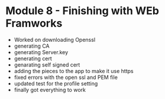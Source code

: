 # Module 8 - Finishing with WEb Framworks

- Worked on downloading Openssl
- generating CA
- generating Server.key
- generating cert
- genarating self signed cert
- adding the pieces to the app to make it use https
- fixed errors with the open ssl and  PEM file
- updated test for the profile setting 
- finally got everything to work
